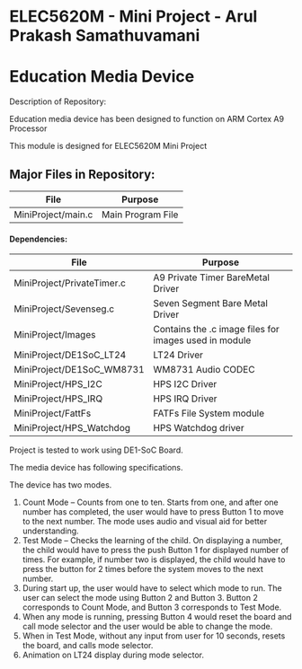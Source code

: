 # ELEC5620M - Mini Project - Arul Prakash Samathuvamani

# Education Media Device

Description of Repository:

Education media device has been designed to function on ARM Cortex A9 Processor

This module is designed for ELEC5620M Mini Project

## Major Files in Repository:
| File | Purpose |
| ---  | --- |
| MiniProject/main.c         | Main Program File |


#### Dependencies:

| File | Purpose |
| ---  | --- |
| MiniProject/PrivateTimer.c  | A9 Private Timer BareMetal Driver |
| MiniProject/Sevenseg.c      | Seven Segment Bare Metal Driver |
| MiniProject/Images          | Contains the .c image files for images used in module |
| MiniProject/DE1SoC_LT24     | LT24 Driver |
| MiniProject/DE1SoC_WM8731   | WM8731 Audio CODEC |
| MiniProject/HPS_I2C         | HPS I2C Driver |
| MiniProject/HPS_IRQ         | HPS IRQ Driver |
| MiniProject/FattFs          | FATFs File System module |
| MiniProject/HPS_Watchdog    | HPS Watchdog driver |


Project is tested to work using DE1-SoC Board.

The media device has following specifications.

The device has two modes.

1.	Count Mode – Counts from one to ten. Starts from one, and after one number has completed, the user would have to press Button 1 to move to the next number. The mode uses audio and visual aid for better understanding. 
2.	Test Mode – Checks the learning of the child. On displaying a number, the child would have to press the push Button 1 for displayed number of times. For example, if number two is displayed, the child would have to press the button for 2 times before the system moves to the next number.
3.	During start up, the user would have to select which mode to run. The user can select the mode using Button 2 and Button 3. Button 2 corresponds to Count Mode, and Button 3 corresponds to Test Mode.
4.	When any mode is running, pressing Button 4 would reset the board and call mode selector and the user would be able to change the mode.
5.	When in Test Mode, without any input from user for 10 seconds, resets the board, and calls mode selector.
6.	Animation on LT24 display during mode selector.
